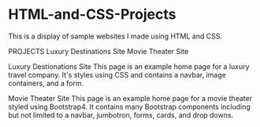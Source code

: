 # HTML-and-CSS-Projects
This is a display of sample websites I made using HTML and CSS.

PROJECTS
Luxury Destinations Site
Movie Theater Site

Luxury Destionations Site
This page is an example home page for a luxury travel company. It's styles using CSS and contains a navbar, 
image containers, and a form.

Movie Theater Site
This page is an example home page for a movie theater styled using Bootstrap4. It contains many Bootstrap
components including but not limited to a navbar, jumbotron, forms, cards, and drop downs.
